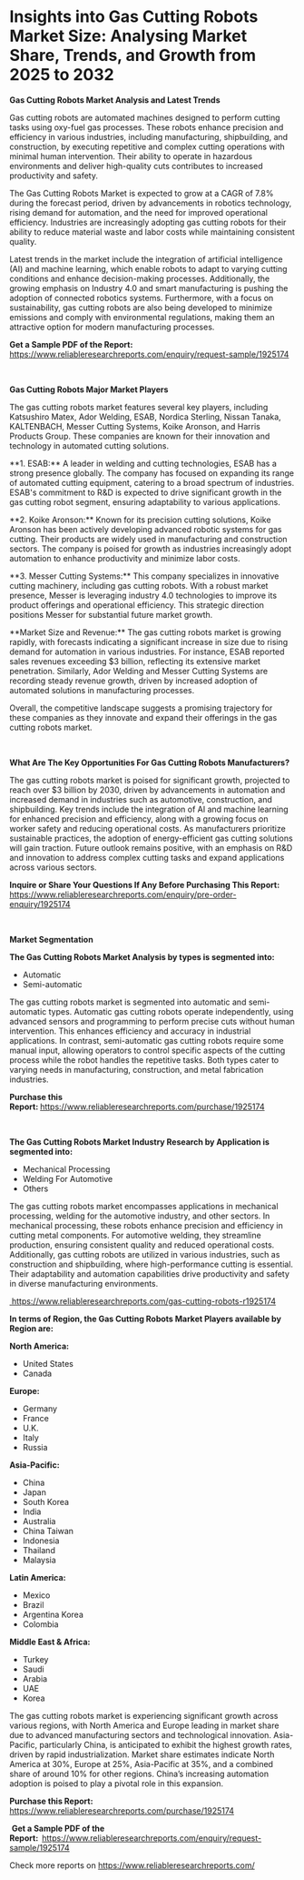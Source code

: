 <p><h1>Insights into Gas Cutting Robots Market Size: Analysing Market Share, Trends, and Growth from 2025 to 2032</h1></p><p><strong>Gas Cutting Robots Market Analysis and Latest Trends</strong></p>
<p><p>Gas cutting robots are automated machines designed to perform cutting tasks using oxy-fuel gas processes. These robots enhance precision and efficiency in various industries, including manufacturing, shipbuilding, and construction, by executing repetitive and complex cutting operations with minimal human intervention. Their ability to operate in hazardous environments and deliver high-quality cuts contributes to increased productivity and safety.</p><p>The Gas Cutting Robots Market is expected to grow at a CAGR of 7.8% during the forecast period, driven by advancements in robotics technology, rising demand for automation, and the need for improved operational efficiency. Industries are increasingly adopting gas cutting robots for their ability to reduce material waste and labor costs while maintaining consistent quality. </p><p>Latest trends in the market include the integration of artificial intelligence (AI) and machine learning, which enable robots to adapt to varying cutting conditions and enhance decision-making processes. Additionally, the growing emphasis on Industry 4.0 and smart manufacturing is pushing the adoption of connected robotics systems. Furthermore, with a focus on sustainability, gas cutting robots are also being developed to minimize emissions and comply with environmental regulations, making them an attractive option for modern manufacturing processes.</p></p>
<p><strong>Get a Sample PDF of the Report:&nbsp;</strong> <a href="https://www.reliableresearchreports.com/enquiry/request-sample/1925174?utm_campaign=1512&utm_medium=2&utm_source=Github&utm_content=ia&utm_term=14012025&utm_id=gas-cutting-robots">https://www.reliableresearchreports.com/enquiry/request-sample/1925174</a></p>
<p>&nbsp;</p>
<p><strong>Gas Cutting Robots Major Market Players</strong></p>
<p><p>The gas cutting robots market features several key players, including Katsushiro Matex, Ador Welding, ESAB, Nordica Sterling, Nissan Tanaka, KALTENBACH, Messer Cutting Systems, Koike Aronson, and Harris Products Group. These companies are known for their innovation and technology in automated cutting solutions.</p><p>**1. ESAB:** A leader in welding and cutting technologies, ESAB has a strong presence globally. The company has focused on expanding its range of automated cutting equipment, catering to a broad spectrum of industries. ESAB's commitment to R&D is expected to drive significant growth in the gas cutting robot segment, ensuring adaptability to various applications.</p><p>**2. Koike Aronson:** Known for its precision cutting solutions, Koike Aronson has been actively developing advanced robotic systems for gas cutting. Their products are widely used in manufacturing and construction sectors. The company is poised for growth as industries increasingly adopt automation to enhance productivity and minimize labor costs.</p><p>**3. Messer Cutting Systems:** This company specializes in innovative cutting machinery, including gas cutting robots. With a robust market presence, Messer is leveraging industry 4.0 technologies to improve its product offerings and operational efficiency. This strategic direction positions Messer for substantial future market growth.</p><p>**Market Size and Revenue:** The gas cutting robots market is growing rapidly, with forecasts indicating a significant increase in size due to rising demand for automation in various industries. For instance, ESAB reported sales revenues exceeding $3 billion, reflecting its extensive market penetration. Similarly, Ador Welding and Messer Cutting Systems are recording steady revenue growth, driven by increased adoption of automated solutions in manufacturing processes.</p><p>Overall, the competitive landscape suggests a promising trajectory for these companies as they innovate and expand their offerings in the gas cutting robots market.</p></p>
<p>&nbsp;</p>
<p><strong>What Are The Key Opportunities For Gas Cutting Robots Manufacturers?</strong></p>
<p><p>The gas cutting robots market is poised for significant growth, projected to reach over $3 billion by 2030, driven by advancements in automation and increased demand in industries such as automotive, construction, and shipbuilding. Key trends include the integration of AI and machine learning for enhanced precision and efficiency, along with a growing focus on worker safety and reducing operational costs. As manufacturers prioritize sustainable practices, the adoption of energy-efficient gas cutting solutions will gain traction. Future outlook remains positive, with an emphasis on R&D and innovation to address complex cutting tasks and expand applications across various sectors.</p></p>
<p><strong>Inquire or Share Your Questions If Any Before Purchasing This Report:</strong> <a href="https://www.reliableresearchreports.com/enquiry/pre-order-enquiry/1925174?utm_campaign=1512&utm_medium=2&utm_source=Github&utm_content=ia&utm_term=14012025&utm_id=gas-cutting-robots">https://www.reliableresearchreports.com/enquiry/pre-order-enquiry/1925174</a></p>
<p>&nbsp;</p>
<p><strong>Market Segmentation</strong></p>
<p><strong>The Gas Cutting Robots Market Analysis by types is segmented into:</strong></p>
<p><ul><li>Automatic</li><li>Semi-automatic</li></ul></p>
<p><p>The gas cutting robots market is segmented into automatic and semi-automatic types. Automatic gas cutting robots operate independently, using advanced sensors and programming to perform precise cuts without human intervention. This enhances efficiency and accuracy in industrial applications. In contrast, semi-automatic gas cutting robots require some manual input, allowing operators to control specific aspects of the cutting process while the robot handles the repetitive tasks. Both types cater to varying needs in manufacturing, construction, and metal fabrication industries.</p></p>
<p><strong>Purchase this Report:&nbsp;</strong><a href="https://www.reliableresearchreports.com/purchase/1925174?utm_campaign=1512&utm_medium=2&utm_source=Github&utm_content=ia&utm_term=14012025&utm_id=gas-cutting-robots">https://www.reliableresearchreports.com/purchase/1925174</a></p>
<p>&nbsp;</p>
<p><strong>The Gas Cutting Robots Market Industry Research by Application is segmented into:</strong></p>
<p><ul><li>Mechanical Processing</li><li>Welding For Automotive</li><li>Others</li></ul></p>
<p><p>The gas cutting robots market encompasses applications in mechanical processing, welding for the automotive industry, and other sectors. In mechanical processing, these robots enhance precision and efficiency in cutting metal components. For automotive welding, they streamline production, ensuring consistent quality and reduced operational costs. Additionally, gas cutting robots are utilized in various industries, such as construction and shipbuilding, where high-performance cutting is essential. Their adaptability and automation capabilities drive productivity and safety in diverse manufacturing environments.</p></p>
<p><a href="https://www.reliableresearchreports.com/gas-cutting-robots-r1925174?utm_campaign=1512&utm_medium=2&utm_source=Github&utm_content=ia&utm_term=14012025&utm_id=gas-cutting-robots">&nbsp;https://www.reliableresearchreports.com/gas-cutting-robots-r1925174</a></p>
<p><strong>In terms of Region, the Gas Cutting Robots Market Players available by Region are:</strong></p>
<p>
    <p> <strong> North America: </strong>
        <ul>
            <li>United States</li>
            <li>Canada</li>
        </ul>
        </p> 
    <p> <strong> Europe: </strong>
        <ul>
            <li>Germany</li>
            <li>France</li>
            <li>U.K.</li>
            <li>Italy</li>
            <li>Russia</li>
        </ul>
        </p> 
    <p> <strong> Asia-Pacific: </strong>
        <ul>
            <li>China</li>
            <li>Japan</li>
            <li>South Korea</li>
            <li>India</li>
            <li>Australia</li>
            <li>China Taiwan</li>
            <li>Indonesia</li>
            <li>Thailand</li>
            <li>Malaysia</li>
        </ul>
        </p> 
    <p> <strong> Latin America: </strong>
        <ul>
            <li>Mexico</li>
            <li>Brazil</li>
            <li>Argentina Korea</li>
            <li>Colombia</li>
        </ul>
        </p> 
    <p> <strong> Middle East & Africa: </strong>
        <ul>
            <li>Turkey</li>
            <li>Saudi</li>
            <li>Arabia</li>
            <li>UAE</li>
            <li>Korea</li>
        </ul>
    </p>
    </p>
<p><p>The gas cutting robots market is experiencing significant growth across various regions, with North America and Europe leading in market share due to advanced manufacturing sectors and technological innovation. Asia-Pacific, particularly China, is anticipated to exhibit the highest growth rates, driven by rapid industrialization. Market share estimates indicate North America at 30%, Europe at 25%, Asia-Pacific at 35%, and a combined share of around 10% for other regions. China’s increasing automation adoption is poised to play a pivotal role in this expansion.</p></p>
<p><strong>Purchase this Report: </strong><a href="https://www.reliableresearchreports.com/purchase/1925174?utm_campaign=1512&utm_medium=2&utm_source=Github&utm_content=ia&utm_term=14012025&utm_id=gas-cutting-robots">https://www.reliableresearchreports.com/purchase/1925174</a></p>
<p>&nbsp;<strong>Get a Sample PDF of the Report:&nbsp;&nbsp;</strong><a href="https://www.reliableresearchreports.com/enquiry/request-sample/1925174?utm_campaign=1512&utm_medium=2&utm_source=Github&utm_content=ia&utm_term=14012025&utm_id=gas-cutting-robots">https://www.reliableresearchreports.com/enquiry/request-sample/1925174</a></p>
<p><strong></strong></p>
<p>Check more reports on <a href="https://www.reliableresearchreports.com/?utm_campaign=1512&utm_medium=2&utm_source=Github&utm_content=ia&utm_term=14012025&utm_id=gas-cutting-robots">https://www.reliableresearchreports.com/</a></p>